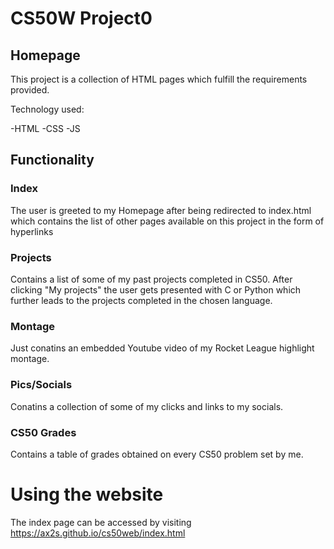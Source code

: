 # CS50W Project0


## Homepage

This project is a collection of HTML pages which fulfill the requirements provided.

Technology used:

-HTML
-CSS
-JS

## Functionality

### Index
The user is greeted to my Homepage after being redirected to index.html which contains the list of other pages available on this project in the form of hyperlinks

### Projects
Contains a list of some of my past projects completed in CS50. After clicking "My projects" the user gets presented with C or Python which further leads to the projects completed in the chosen language.

### Montage
Just conatins an embedded Youtube video of my Rocket League highlight montage.

### Pics/Socials
Conatins a collection of some of my clicks and links to my socials.

### CS50 Grades
Contains a table of grades obtained on every CS50 problem set by me.

# Using the website

The index page can be accessed by visiting https://ax2s.github.io/cs50web/index.html
